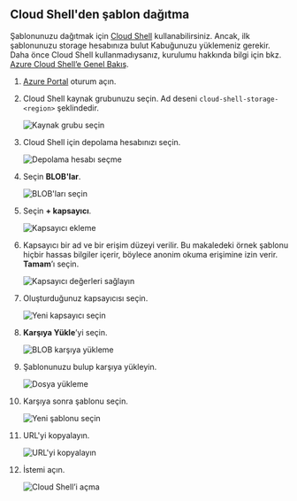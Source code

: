 ## <a name="deploy-template-from-cloud-shell"></a>Cloud Shell'den şablon dağıtma

Şablonunuzu dağıtmak için [Cloud Shell](../articles/cloud-shell/overview.md) kullanabilirsiniz. Ancak, ilk şablonunuzu storage hesabınıza bulut Kabuğunuzu yüklemeniz gerekir. Daha önce Cloud Shell kullanmadıysanız, kurulumu hakkında bilgi için bkz. [Azure Cloud Shell’e Genel Bakış](../articles/cloud-shell/overview.md).

1. [Azure Portal](https://portal.azure.com) oturum açın.

1. Cloud Shell kaynak grubunuzu seçin. Ad deseni `cloud-shell-storage-<region>` şeklindedir.

   ![Kaynak grubu seçin](./media/resource-manager-cloud-shell-deploy/select-cs-resource-group.png)

1. Cloud Shell için depolama hesabınızı seçin.

   ![Depolama hesabı seçme](./media/resource-manager-cloud-shell-deploy/select-storage.png)

1. Seçin **BLOB'lar**.

   ![BLOB'ları seçin](./media/resource-manager-cloud-shell-deploy/select-blobs.png)

1. Seçin **+ kapsayıcı**.

   ![Kapsayıcı ekleme](./media/resource-manager-cloud-shell-deploy/add-container.png)

1. Kapsayıcı bir ad ve bir erişim düzeyi verilir. Bu makaledeki örnek şablonu hiçbir hassas bilgiler içerir, böylece anonim okuma erişimine izin verir. **Tamam**’ı seçin.

   ![Kapsayıcı değerleri sağlayın](./media/resource-manager-cloud-shell-deploy/provide-container-values.png)

1. Oluşturduğunuz kapsayıcısı seçin.

   ![Yeni kapsayıcı seçin](./media/resource-manager-cloud-shell-deploy/select-container.png)

1. **Karşıya Yükle**’yi seçin.

   ![BLOB karşıya yükleme](./media/resource-manager-cloud-shell-deploy/upload-blob.png)

1. Şablonunuzu bulup karşıya yükleyin.

   ![Dosya yükleme](./media/resource-manager-cloud-shell-deploy/find-and-upload-template.png)

1. Karşıya sonra şablonu seçin.

   ![Yeni şablonu seçin](./media/resource-manager-cloud-shell-deploy/select-new-template.png)

1. URL'yi kopyalayın.

   ![URL'yi kopyalayın](./media/resource-manager-cloud-shell-deploy/copy-url.png)

1. İstemi açın.

   ![Cloud Shell’i açma](./media/resource-manager-cloud-shell-deploy/start-cloud-shell.png)
